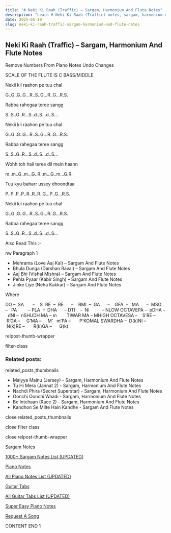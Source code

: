 ```yaml
---
title: "# Neki Ki Raah (Traffic) – Sargam, Harmonium And Flute Notes"
description: "Learn # Neki Ki Raah (Traffic) notes, sargam, harmonium notations and flute notes. Easy step-by-step tutorial for beginners."
date: 2025-05-19
slug: neki-ki-raah-traffic-sargam-harmonium-and-flute-notes
---
```


## Neki Ki Raah (Traffic) – Sargam, Harmonium And Flute Notes

Remove Numbers From Piano Notes
Undo Changes

SCALE OF THE FLUTE IS C BASS/MIDDLE

Nekii kii raahon pe tuu chal

G..G..G..G…R..S..G…R..G…R.S.

Rabba rahegaa teree sangg

S..S..G..R…S..d..S…d..S…

Nekii kii raahon pe tuu chal

G..G..G..G…R..S..G…R..G…R.S.

Rabba rahegaa teree sangg

S..S..G..R…S..d..S…d..S…

Wohh toh haii teree dil mein haann

m..m..G..m…G..R..m…G..m…G.R.

Tuu kyu baharr ussey dhoondtaa

P..P..P..P..R..R..R..G…P..G…R.S.

Nekii kii raahon pe tuu chal

G..G..G..G…R..S..G…R..G…R.S.

Rabba rahegaa teree sangg

S..S..G..R…S..d..S…d..S…

Also Read This :-

nw Paragraph 1

* Mehrama (Love Aaj Kal) – Sargam And Flute Notes
* Bhula Dunga (Darshan Raval) – Sargam And Flute Notes
* Aaj Bhi (Vishal Mishra) – Sargam And Flute Notes
* Pehla Pyaar (Kabir Singh) – Sargam And Flute Notes
* Jinke Liye (Neha Kakkar) – Sargam And Flute Notes

Where



DO –  SA       –    S  RE  –  RE      –    RMI  –  GA      –    GFA  –   MA      –  MSO  –   PA         – PLA  –  DHA      – DTI    –  NI          – NLOW OCTAVEPA –  pDHA –  dNI –  nSHUDH MA – m        TIWAR MA – MHIGH OCTAVESA –    S’RE –     R’GA –     G’MA –     M’   m’PA –       P’KOMAL SWARDHA –  D(k)NI –       N(k)RE –       R(k)GA –      G(k)

relpost-thumb-wrapper

filter-class

### Related posts:

related_posts_thumbnails

* Maiyya Mainu (Jersey) - Sargam, Harmonium And Flute Notes
* Tu Hi Mera (Jannat 2) - Sargam, Harmonium And Flute Notes
* Nachdi Phira (Secret Superstar) - Sargam, Harmonium And Flute Notes
* Oonchi Oonchi Waadi - Sargam, Harmonium And Flute Notes
* Be Intehaan (Race 2) - Sargam, Harmonium And Flute Notes
* Kandhon Se Milte Hain Kandhe - Sargam And Flute Notes

close related_posts_thumbnails

close filter class

close relpost-thumb-wrapper

[Sargam Notes](/sargam-notes.html)

[1000+ Sargam Notes List (UPDATED)](/all-songs-list-sargam-notes.html)

[Piano Notes](/piano-notes.html)

[All Piano Notes List (UPDATED)](/all-songs-list-piano-notes.html)

[Guitar Tabs](/guitar-tabs.html)

[All Guitar Tabs List (UPDATED)](/all-songs-list-guitar-tabs.html)

[Super Easy Piano Notes](https://studywall.in/)

[Request A Song](/request-a-song.html)

CONTENT END 1

